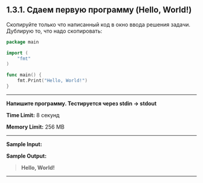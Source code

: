 ## 1.3.1. Сдаем первую программу (Hello, World!)

Скопируйте только что написанный код в окно ввода решения задачи. Дублирую то, что надо скопировать:

```Go
package main

import (
    "fmt"
)

func main() {
    fmt.Print("Hello, World!")
}
```
___
**Напишите программу. Тестируется через stdin → stdout**

**Time Limit:** 8 секунд

**Memory Limit:** 256 MB
___
**Sample Input:**

**Sample Output:**
> **Hello, World!**
___
